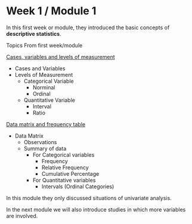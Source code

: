 # Week 1 / Module 1
In this first week or module, they introduced the basic concepts of **descriptive statistics**.

Topics From first week/module

[Cases, variables and levels of measurement](https://github.com/habibanalytics/Basic-Statistics/blob/master/Week%201/Cases,%20variables%20and%20levels%20of%20measurement.md)
* Cases and Variables
* Levels of Measurement
  * Categorical Variable
    * Norminal
    * Ordinal
  * Quantitative Variable
    * Interval
    * Ratio

[Data matrix and frequency table](https://github.com/habibanalytics/Basic-Statistics/blob/master/Week%201/Data%20matrix%20and%20frequency%20table.md)
* Data Matrix
  * Observations
  * Summary of data
    * For Categorical variables
      * Frequency
      * Relative Frequency
      * Cumulative Percentage
    * For Quantitative variables
      * Intervals (Ordinal Categories)

    



In this module they only discussed situations of univariate analysis.

In the next module we will also introduce studies in which more variables are involved.
